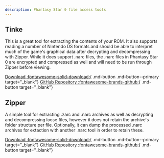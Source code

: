 ```yaml
---
description: Phantasy Star 0 file access tools
---
```


## Tinke
This is a great tool for extracting the contents of your ROM. It also supports reading a number of Nintendo DS formats and should be able to interpret much of the game's graphical data after decrypting and decompressing with Zipper. While it does support .narc files, the .narc files in Phantasy Star 0 are encrypted and compressed as well and will need to be run through Zipper before viewing. 

[Download :fontawesome-solid-download:](https://github.com/pleonex/tinke/releases){ .md-button .md-button--primary target="_blank"}
[GitHub Repository :fontawesome-brands-github:](https://github.com/pleonex/tinke/){ .md-button target="_blank"}

## Zipper
A simple tool for extracting .zarc and .narc archives as well as decrypting and decompressing loose files, however it does not retain the archive's folder structure per file. Optionally, it can dump the processed .narc archives for extaction with another .narc tool in order to retain these.

[Download :fontawesome-solid-download:](https://github.com/Shadowth117/Zipper/releases){ .md-button .md-button--primary target="_blank"}
[GitHub Repository :fontawesome-brands-github:](https://github.com/Shadowth117/Zipper/){ .md-button target="_blank"}

